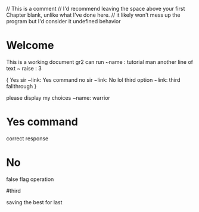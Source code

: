 // This is a comment
// I'd recommend leaving the space above your first Chapter blank, unlike what I've done here.
// it likely won't mess up the program but I'd consider it undefined behavior

# Welcome
This is a working document gr2 can run
	~name : tutorial man
another line of text
	~ raise : 3

{
	Yes sir
		~link: Yes command
	no sir
		~link: No
	lol third option
		~link: third
	fallthrough
}

please display my choices
	~name: warrior


# Yes command

correct response

# No

false flag operation

#third

saving the best for last
